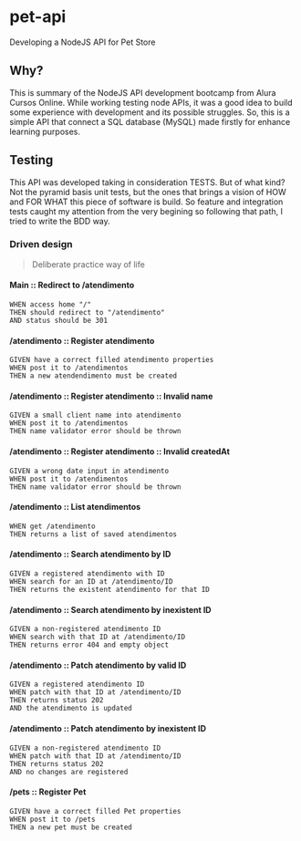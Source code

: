 # pet-api
Developing a NodeJS API for Pet Store

## Why?

This is summary of the NodeJS API development bootcamp from Alura Cursos Online. 
While working testing node APIs, it was a good idea to build some experience with development and its possible struggles. So, this is a simple API that connect a SQL database (MySQL) made firstly for enhance learning purposes.

## Testing

This API was developed taking in consideration TESTS. But of what kind? Not the pyramid basis unit tests, but the ones that brings a vision of HOW and FOR WHAT this piece of software is build. So feature and integration tests caught my attention from the very begining so following that path, I tried to write the BDD way.

### Driven design

> Deliberate practice way of life

#### Main :: Redirect to /atendimento
```gherkin
WHEN access home "/"
THEN should redirect to "/atendimento"
AND status should be 301
```

#### /atendimento :: Register atendimento
```gherkin
GIVEN have a correct filled atendimento properties
WHEN post it to /atendimentos
THEN a new atendendimento must be created
```

#### /atendimento :: Register atendimento :: Invalid name
```gherkin
GIVEN a small client name into atendimento
WHEN post it to /atendimentos
THEN name validator error should be thrown
```

#### /atendimento :: Register atendimento :: Invalid createdAt
```gherkin
GIVEN a wrong date input in atendimento
WHEN post it to /atendimentos
THEN name validator error should be thrown
```

#### /atendimento :: List atendimentos
```gherkin
WHEN get /atendimento
THEN returns a list of saved atendimentos
```

#### /atendimento :: Search atendimento by ID
```gherkin
GIVEN a registered atendimento with ID
WHEN search for an ID at /atendimento/ID
THEN returns the existent atendimento for that ID
```

#### /atendimento :: Search atendimento by inexistent ID
```gherkin
GIVEN a non-registered atendimento ID
WHEN search with that ID at /atendimento/ID
THEN returns error 404 and empty object
```

#### /atendimento :: Patch atendimento by valid ID
```gherkin
GIVEN a registered atendimento ID
WHEN patch with that ID at /atendimento/ID
THEN returns status 202
AND the atendimento is updated
```

#### /atendimento :: Patch atendimento by inexistent ID
```gherkin
GIVEN a non-registered atendimento ID
WHEN patch with that ID at /atendimento/ID
THEN returns status 202
AND no changes are registered
```

#### /pets :: Register Pet
```gherkin
GIVEN have a correct filled Pet properties
WHEN post it to /pets
THEN a new pet must be created
```